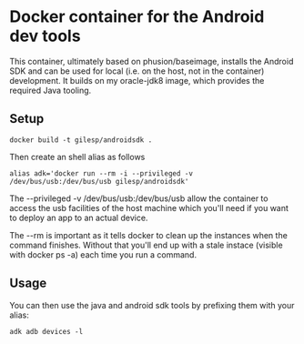# Docker container for the Android dev tools

This container, ultimately based on phusion/baseimage, installs the Android SDK and can be used for local (i.e. on the host, not in the container) development.
It builds on my oracle-jdk8 image, which provides the required Java tooling.


## Setup

    docker build -t gilesp/androidsdk .

Then create an shell alias as follows

    alias adk='docker run --rm -i --privileged -v /dev/bus/usb:/dev/bus/usb gilesp/androidsdk'

The --privileged -v /dev/bus/usb:/dev/bus/usb allow the container to access the usb facilities of the host machine which you'll need if you want to deploy an app to an actual device.

The --rm is important as it tells docker to clean up the instances when the command finishes. Without that you'll end up with a stale instace (visible with docker ps -a) each time you run a command.

## Usage

You can then use the java and android sdk tools by prefixing them with your alias:

    adk adb devices -l
